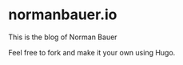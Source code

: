 # normanbauer.io
This is the blog of Norman Bauer

Feel free to fork and make it your own using Hugo. 
